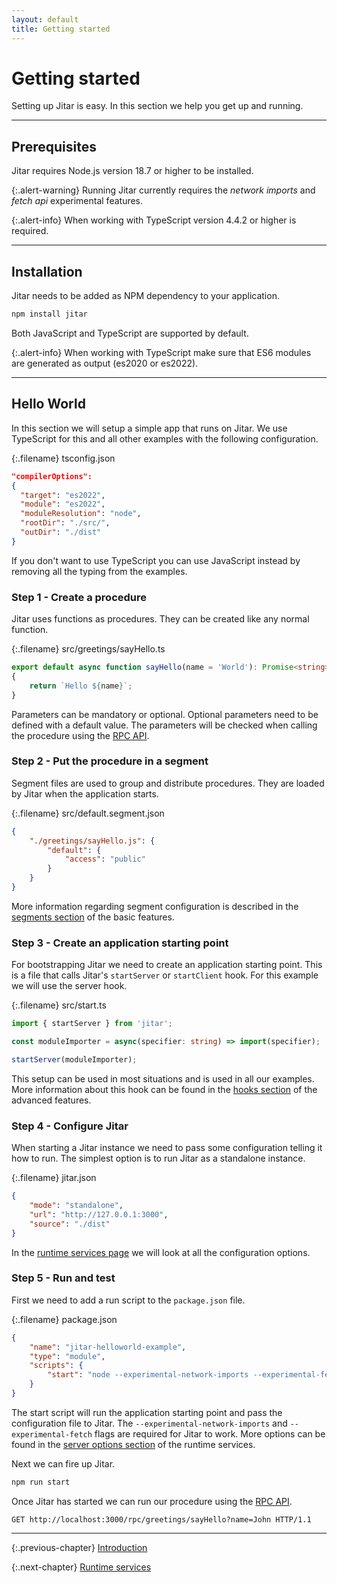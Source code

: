 ```yaml
---
layout: default
title: Getting started
---
```


# Getting started

Setting up Jitar is easy. In this section we help you get up and running.

---

## Prerequisites

Jitar requires Node.js version 18.7 or higher to be installed.

{:.alert-warning}
Running Jitar currently requires the *network imports* and *fetch api* experimental features.

{:.alert-info}
When working with TypeScript version 4.4.2 or higher is required.

---

## Installation

Jitar needs to be added as NPM dependency to your application.

```bash
npm install jitar
```

Both JavaScript and TypeScript are supported by default.

{:.alert-info}
When working with TypeScript make sure that ES6 modules are generated as output (es2020 or es2022).

---

## Hello World

In this section we will setup a simple app that runs on Jitar. We use TypeScript for this and all other examples with the following configuration.

{:.filename}
tsconfig.json

```json
"compilerOptions":
{
  "target": "es2022",
  "module": "es2022",
  "moduleResolution": "node",
  "rootDir": "./src/",
  "outDir": "./dist"
}
```

If you don't want to use TypeScript you can use JavaScript instead by removing all the typing from the examples.

### Step 1 - Create a procedure

Jitar uses functions as procedures. They can be created like any normal function.

{:.filename}
src/greetings/sayHello.ts

```ts
export default async function sayHello(name = 'World'): Promise<string>
{
    return `Hello ${name}`;
}
```

Parameters can be mandatory or optional. Optional parameters need to be defined with a default value. The parameters will be checked when calling the procedure using the [RPC API](05_advanced_features#apis).

### Step 2 - Put the procedure in a segment

Segment files are used to group and distribute procedures. They are loaded by Jitar when the application starts.

{:.filename}
src/default.segment.json

```json
{
    "./greetings/sayHello.js": {
        "default": {
            "access": "public"
        }
    }
}
```

More information regarding segment configuration is described in the [segments section](04_basic_features#segments) of the basic features.

### Step 3 - Create an application starting point

For bootstrapping Jitar we need to create an application starting point. This is a file that calls Jitar's ``startServer`` or ``startClient`` hook. For this example we will use the server hook.

{:.filename}
src/start.ts

```ts
import { startServer } from 'jitar';

const moduleImporter = async(specifier: string) => import(specifier);

startServer(moduleImporter);
```

This setup can be used in most situations and is used in all our examples. More information about this hook can be found in the [hooks section](05_advanced_features#hooks) of the advanced features.

### Step 4 - Configure Jitar

When starting a Jitar instance we need to pass some configuration telling it how to run. The simplest option is to run Jitar as a standalone instance.

{:.filename}
jitar.json

```json
{
    "mode": "standalone",
    "url": "http://127.0.0.1:3000",
    "source": "./dist"
}
```

In the [runtime services page](03_runtime_services) we will look at all the configuration options.

### Step 5 - Run and test

First we need to add a run script to the ``package.json`` file.

{:.filename}
package.json

```json
{
    "name": "jitar-helloworld-example",
    "type": "module",
    "scripts": {
        "start": "node --experimental-network-imports --experimental-fetch dist/start.js --config=jitar.json"
    }
}
```

The start script will run the application starting point and pass the configuration file to Jitar. The ``--experimental-network-imports`` and ``--experimental-fetch`` flags are required for Jitar to work. More options can be found in the [server options section](03_runtime_services#server-options) of the runtime services.

Next we can fire up Jitar.

```bash
npm run start
```

Once Jitar has started we can run our procedure using the [RPC API](05_advanced_features#apis).

```http
GET http://localhost:3000/rpc/greetings/sayHello?name=John HTTP/1.1
```

---

{:.previous-chapter}
[Introduction](01_introduction)

{:.next-chapter}
[Runtime services](03_runtime_services)
